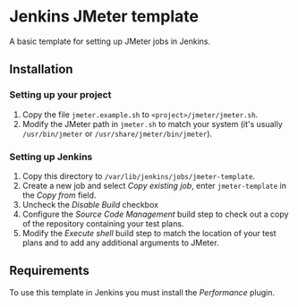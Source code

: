 Jenkins JMeter template
=======================

A basic template for setting up JMeter jobs in Jenkins.


Installation
------------

### Setting up your project

1. Copy the file `jmeter.example.sh` to `<project>/jmeter/jmeter.sh`.
2. Modify the JMeter path in `jmeter.sh` to match your system (it's usually `/usr/bin/jmeter` or `/usr/share/jmeter/bin/jmeter`).

### Setting up Jenkins

1. Copy this directory to `/var/lib/jenkins/jobs/jmeter-template`.
2. Create a new job and select *Copy existing job*, enter `jmeter-template` in the *Copy from* field.
3. Uncheck the *Disable Build* checkbox
4. Configure the *Source Code Management* build step to check out a copy of the repository containing your test plans.
5. Modify the *Execute shell* build step to match the location of your test plans and to add any additional arguments to JMeter.


Requirements
------------

To use this template in Jenkins you must install the *Performance* plugin.